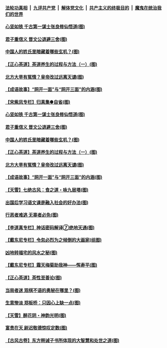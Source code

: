 

####  [法轮功真相](../../../../basic/blob/master/README.md?t=06170402) &nbsp;|&nbsp; [九评共产党](../../../../9ping.md/blob/master/README.md?t=06170402) &nbsp;|&nbsp; [解体党文化](../../../../jtdwh.md/blob/master/README.md?t=06170402)  &nbsp;|&nbsp; [共产主义的终极目的](../../../../gczydzjmd.md/blob/master/README.md?t=06170402) &nbsp;|&nbsp; [魔鬼在统治我们的世界](../../../../mgztzwmdsj.md/blob/master/README.md?t=06170402) 

#### [心坚如铁 千古第一谋士张良修仙悟道(图)](../pages/p7/936518.md?t=06170402) 

#### [君子重信义 晋文公退避三舍(图)](../pages/p7/936517.md?t=06170402) 

#### [中国人的姓氏里暗藏着哪些玄机？(图)](../pages/p7/936608.md?t=06170402) 

#### [【正心茶道】茶道养生的过程与方法（一）(图)](../pages/p7/936187.md?t=06170402) 

#### [北方大旱有冤情？皇帝改过远离天谴(图)](../pages/p7/936431.md?t=06170402) 

#### [【成语故事】“网开一面”与“网开三面”的内涵(图)](../pages/p7/936380.md?t=06170402) 

#### [【宋紫凤专栏】归真集●自省(图)](../pages/p7/936715.md?t=06170402) 

#### [心坚如铁 千古第一谋士张良修仙悟道(图)](../pages/p7/936518.md?t=06170402) 

#### [君子重信义 晋文公退避三舍(图)](../pages/p7/936517.md?t=06170402) 

#### [中国人的姓氏里暗藏着哪些玄机？(图)](../pages/p7/936608.md?t=06170402) 

#### [【正心茶道】茶道养生的过程与方法（一）(图)](../pages/p7/936187.md?t=06170402) 

#### [北方大旱有冤情？皇帝改过远离天谴(图)](../pages/p7/936431.md?t=06170402) 

#### [【成语故事】“网开一面”与“网开三面”的内涵(图)](../pages/p7/936380.md?t=06170402) 

#### [【天雪】七绝古风：食之道・咏九层塔(图)](../pages/p7/936203.md?t=06170402) 

#### [出国后学习语文课是融入社会的好办法(图)](../pages/p7/936295.md?t=06170402) 

#### [行恶者难逃 无辜者必免(图)](../pages/p7/936352.md?t=06170402) 

#### [【李道真专栏】神话密码解译⑦绝地天通(图)](../pages/p7/936293.md?t=06170402) 

#### [【戴东尼专栏】令忽必烈为之倾倒的大画家(组图)](../pages/p7/935659.md?t=06170402) 

#### [凶地转福宅的风水之秘(图)](../pages/p7/936294.md?t=06170402) 

#### [【戴东尼专栏】霜天梅菊助我神——恽寿平(图)](../pages/p7/933276.md?t=06170402) 

#### [【正心茶道】茶性至善论(图)](../pages/p7/936186.md?t=06170402) 

#### [当局者迷 观棋不语的奥秘在哪里？(图)](../pages/p7/935597.md?t=06170402) 

#### [生意惨淡 郑板桥：只因心上缺一点(图)](../pages/p7/936117.md?t=06170402) 

#### [【天雪】醉花阴・神韵光明(图)](../pages/p7/935997.md?t=06170402) 

#### [富贵在天 尉迟敬德惊叹定数(图)](../pages/p7/935684.md?t=06170402) 

#### [【古风古卷】东方朔诫子书所体现的大智慧和处世之道(图)](../pages/p7/936042.md?t=06170402) 

